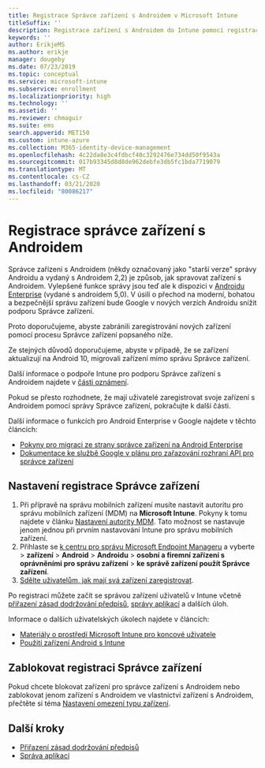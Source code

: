 ```yaml
---
title: Registrace Správce zařízení s Androidem v Microsoft Intune
titleSuffix: ''
description: Registrace zařízení s Androidem do Intune pomocí registrace Správce zařízení
keywords: ''
author: ErikjeMS
ms.author: erikje
manager: dougeby
ms.date: 07/23/2019
ms.topic: conceptual
ms.service: microsoft-intune
ms.subservice: enrollment
ms.localizationpriority: high
ms.technology: ''
ms.assetid: ''
ms.reviewer: chmaguir
ms.suite: ems
search.appverid: MET150
ms.custom: intune-azure
ms.collection: M365-identity-device-management
ms.openlocfilehash: 4c22da8e3c4fdbcf40c3292476e734dd50f9543a
ms.sourcegitcommit: 017b93345d8d8de962debfe3db5fc1bda7719079
ms.translationtype: MT
ms.contentlocale: cs-CZ
ms.lasthandoff: 03/21/2020
ms.locfileid: "80086217"
---
```

# <a name="android-device-administrator-enrollment"></a>Registrace správce zařízení s Androidem

Správce zařízení s Androidem (někdy označovaný jako "starší verze" správy Androidu a vydaný s Androidem 2,2) je způsob, jak spravovat zařízení s Androidem. Vylepšené funkce správy jsou teď ale k dispozici v [Androidu Enterprise](https://www.android.com/enterprise/management/) (vydané s androidem 5,0). V úsilí o přechod na moderní, bohatou a bezpečnější správu zařízení bude Google v nových verzích Androidu snížit podporu Správce zařízení.

Proto doporučujeme, abyste zabránili zaregistrování nových zařízení pomocí procesu Správce zařízení popsaného níže.

Ze stejných důvodů doporučujeme, abyste v případě, že se zařízení aktualizují na Android 10, migrovali zařízení mimo správu Správce zařízení. 

Další informace o podpoře Intune pro podporu Správce zařízení s Androidem najdete v [části oznámení](../fundamentals/whats-new.md#decreasing-support-for-android-device-administrator).

Pokud se přesto rozhodnete, že mají uživatelé zaregistrovat svoje zařízení s Androidem pomocí správy Správce zařízení, pokračujte k další části.  

Další informace o funkcích pro Android Enterprise v Google najdete v těchto článcích:
- [Pokyny pro migraci ze strany správce zařízení na Android Enterprise](http://static.googleusercontent.com/media/android.com/en/enterprise/static/2016/pdfs/enterprise/Android-Enterprise-Migration-Bluebook_2019.pdf)
- [Dokumentace ke službě Google v plánu pro zařazování rozhraní API pro správce zařízení](https://developers.google.com/android/work/device-admin-deprecation)

## <a name="set-up-device-administrator-enrollment"></a>Nastavení registrace Správce zařízení

1. Při přípravě na správu mobilních zařízení musíte nastavit autoritu pro správu mobilních zařízení (MDM) na **Microsoft Intune**. Pokyny k tomu najdete v článku [Nastavení autority MDM](../fundamentals/mdm-authority-set.md). Tato možnost se nastavuje jenom jednou při prvním nastavování Intune pro správu mobilních zařízení.
2. Přihlaste se [k centru pro správu Microsoft Endpoint Manageru](https://go.microsoft.com/fwlink/?linkid=2109431) a vyberte > **zařízení** > **Android** > **Androidu** > **osobní a firemní zařízení s oprávněními pro správu zařízení** > **ke správě zařízení použít Správce zařízení**.
3. [Sdělte uživatelům, jak mají svá zařízení zaregistrovat](../user-help/enroll-device-android-company-portal.md).  

Po registraci můžete začít se správou zařízení uživatelů v Intune včetně [přiřazení zásad dodržování předpisů](../protect/compliance-policy-create-android.md), [správy aplikací](../apps/app-management.md) a dalších úloh.

Informace o dalších uživatelských úkolech najdete v článcích:
- [Materiály o prostředí Microsoft Intune pro koncové uživatele](../fundamentals/end-user-educate.md)
- [Použití zařízení Android s Intune](https://docs.microsoft.com/mem/intune/user-help/why-enroll-android-device)


## <a name="block-device-administrator-enrollment"></a>Zablokovat registraci Správce zařízení
Pokud chcete blokovat zařízení pro správce zařízení s Androidem nebo zablokovat jenom zařízení s Androidem ve vlastnictví zařízení s Androidem, přečtěte si téma [Nastavení omezení typu zařízení](enrollment-restrictions-set.md).


## <a name="next-steps"></a>Další kroky
- [Přiřazení zásad dodržování předpisů](../protect/compliance-policy-create-android.md)
- [Správa aplikací](../apps/app-management.md)
